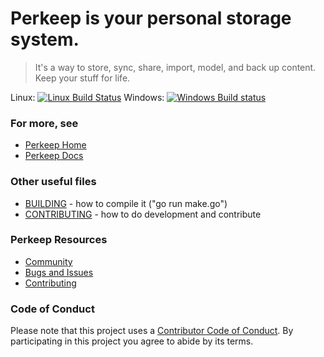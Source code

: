 # Perkeep is your personal storage system.

> It's a way to store, sync, share, import, model, and back up content.  Keep your stuff for life.

Linux: [![Linux Build Status](https://travis-ci.org/perkeep/perkeep.svg?branch=master)](https://travis-ci.org/perkeep/perkeep) Windows: [![Windows Build status](https://ci.appveyor.com/api/projects/status/bbdqxcy2b6x4lt2r/branch/master?svg=true)](https://ci.appveyor.com/project/mpl/perkeep/branch/master)

### For more, see

- [Perkeep Home](https://perkeep.org/)
- [Perkeep Docs](https://perkeep.org/doc/)

### Other useful files

- [BUILDING](BUILDING) - how to compile it ("go run make.go")
- [CONTRIBUTING](CONTRIBUTING.md) - how to do development and contribute

### Perkeep Resources

- [Community](http://perkeep.org/community)
- [Bugs and Issues](https://github.com/perkeep/perkeep/issues)
- [Contributing](https://perkeep.org/code#contributing)

### Code of Conduct

Please note that this project uses a
[Contributor Code of Conduct](https://opensource.google.com/conduct/).
By participating in this project you agree to abide by its terms.
